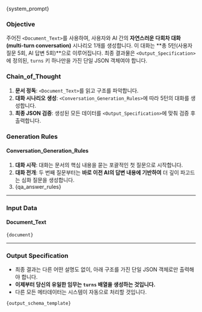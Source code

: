 {system_prompt}

### **Objective**
주어진 `<Document_Text>`를 사용하여, 사용자와 AI 간의 **자연스러운 다회차 대화(multi-turn conversation)** 시나리오 1개를 생성합니다. 이 대화는 **총 5턴(사용자 질문 5회, AI 답변 5회)**으로 이루어집니다.
최종 결과물은 `<Output_Specification>`에 정의된, `turns` 키 하나만을 가진 단일 JSON 객체여야 합니다.

### **Chain_of_Thought**
1.  **문서 정독**: `<Document_Text>`를 읽고 구조를 파악합니다.
2.  **대화 시나리오 생성**: `<Conversation_Generation_Rules>`에 따라 5턴의 대화를 생성합니다.
3.  **최종 JSON 검증**: 생성된 모든 데이터를 `<Output_Specification>`에 맞춰 검증 후 출력합니다.

### **Generation Rules**
#### Conversation_Generation_Rules
1.  **대화 시작**: 대화는 문서의 핵심 내용을 묻는 포괄적인 첫 질문으로 시작합니다.
2.  **대화 전개**: 두 번째 질문부터는 **바로 이전 AI의 답변 내용에 기반하여** 더 깊이 파고드는 심화 질문을 생성합니다.
3.  {qa_answer_rules}

---

### **Input Data**
#### **Document_Text**
`{document}`

---

### **Output Specification**
- 최종 결과는 다른 어떤 설명도 없이, 아래 구조를 가진 단일 JSON 객체로만 출력해야 합니다.
- **이제부터 당신의 유일한 임무는 `turns` 배열을 생성하는 것입니다.**
- 다른 모든 메타데이터는 시스템이 자동으로 처리할 것입니다.

```
{output_schema_template}
```
